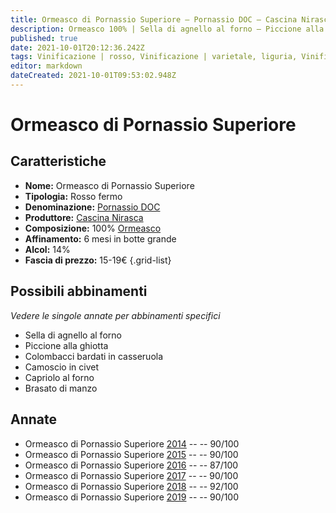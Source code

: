 ```yaml
---
title: Ormeasco di Pornassio Superiore – Pornassio DOC – Cascina Nirasca – Liguria (IT) – 15-19€ – 3★-5★
description: Ormeasco 100% | Sella di agnello al forno – Piccione alla ghiotta – Colombacci bardati in casseruola – Camoscio in civet – Capriolo al forno – Brasato di manzo
published: true
date: 2021-10-01T20:12:36.242Z
tags: Vinificazione | rosso, Vinificazione | varietale, liguria, Vinificazione | fermo, Valutazioni | 5 stelle, Prezzi | 15-19€, ormeasco, Alimento | agnello, Alimento-dettagli | sella, Cottura | al forno, piccione alla ghiotta, colombacci bardati in casseruola, camoscio in civet, capriolo al forno, Brasato di manzo
editor: markdown
dateCreated: 2021-10-01T09:53:02.948Z
---
```


# Ormeasco di Pornassio Superiore

## Caratteristiche
- **Nome:** Ormeasco di Pornassio Superiore
- **Tipologia:** Rosso fermo
- **Denominazione:** [Pornassio DOC](/denominazioni/Italia/Liguria/DOC/Pornassio) 
- **Produttore:** [Cascina Nirasca](/produttori/Italia/Liguria/Cascina-Nirasca) 
- **Composizione:** 100% [Ormeasco](/vitigni/Italia/bacca-nera/ormeasco)
- **Affinamento:** 6 mesi in botte grande
- **Alcol:** 14%
- **Fascia di prezzo:** 15-19€
{.grid-list}



## Possibili abbinamenti
*Vedere le singole annate per abbinamenti specifici*

- Sella di agnello al forno
- Piccione alla ghiotta
- Colombacci bardati in casseruola
- Camoscio in civet
- Capriolo al forno
- Brasato di manzo

## Annate
- Ormeasco di Pornassio Superiore [2014](vini/Italia/Liguria/Cascina-Nirasca/Ormeasco-di-Pornassio-Superiore/2014) -- <span class="star-4"></span> -- 90/100
- Ormeasco di Pornassio Superiore [2015](vini/Italia/Liguria/Cascina-Nirasca/Ormeasco-di-Pornassio-Superiore/2015) -- <span class="star-4"></span> -- 90/100
- Ormeasco di Pornassio Superiore [2016](vini/Italia/Liguria/Cascina-Nirasca/Ormeasco-di-Pornassio-Superiore/2016) -- <span class="star-3"></span> -- 87/100
- Ormeasco di Pornassio Superiore [2017](vini/Italia/Liguria/Cascina-Nirasca/Ormeasco-di-Pornassio-Superiore/2017) -- <span class="star-4"></span> -- 90/100
- Ormeasco di Pornassio Superiore [2018](vini/Italia/Liguria/Cascina-Nirasca/Ormeasco-di-Pornassio-Superiore/2018) -- <span class="star-5"></span> -- 92/100
- Ormeasco di Pornassio Superiore [2019](vini/Italia/Liguria/Cascina-Nirasca/Ormeasco-di-Pornassio-Superiore/2019) -- <span class="star-4"></span> -- 90/100